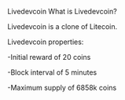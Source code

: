 Livedevcoin
What is Livedevcoin?

Livedevcoin is a clone of Litecoin.

Livedevcoin properties:

-Initial reward of 20 coins

-Block interval of 5 minutes

-Maximum supply of 6858k coins
